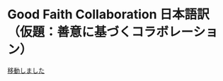# Good Faith Collaboration 日本語訳（仮題：善意に基づくコラボレーション）

[移動しました](https://github.com/good-faith-collaboration-ja/good-faith-collaboration-ja.github.com.io)
